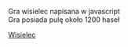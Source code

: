 Gra wisielec napisana w javascript</br>
Gra posiada pulę około 1200 haseł</br>

<a href="http://proinfo-as.pl/wisielec">Wisielec</a>
